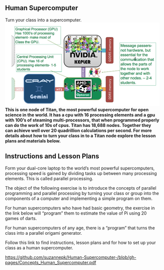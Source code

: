 ## Human Supercomputer
Turn your class into a supercomputer.
![Titan Node](https://github.com/suzannepk/Human-Supercomputer-/blob/gh-pages/HumanComputer.png)
**This is one node of Titan, the most powerful supercomputer for open science in the world. It has a cpu with 16 processing elements and a gpu with 100’s of steaming multi-processors, that when programmed properly can do the work of 10s of cpus. Titan has 18,688 nodes. Together they can achieve well over 20 quadrillion calculations per second. For more details about how to turn your class in to a Titan node explore the lesson plans and materials below.**

## Instructions and Lesson Plans
Form your dual-core laptop to the world’s most powerful supercomputers, processing speed is gained by dividing tasks up between many processing elements. This is called parallel processing. 

The object of the following exercise is to introduce the concepts of parallel programming and parallel processing by turning your class or group 
into the components of a computer and implementing a simple program on them. 

For human supercomputers who have had basic geometry, the exercise in the link below will “program” them to estimate the value of Pi using 20 games of darts. 

For human supercomputers of any age, there is a “program” that turns the class into a parallel origami generator. 

Follow this link to find instructions, lesson plans and for how to set up your class as a human supercomputer. 

https://github.com/suzannepk/Human-Supercomputer-/blob/gh-pages/Concepts_Human_Supercomputer.pdf
